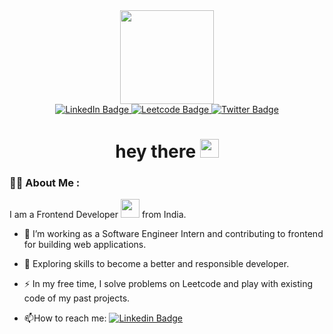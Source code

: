<div id="header" align="center">
  <img src="https://media.giphy.com/media/v1.Y2lkPTc5MGI3NjExYjdkNTQ2Mzc2NWI5NTdiYjcxOTAzM2I4NDAyMjI3YTBjZGJjMjVkMSZlcD12MV9pbnRlcm5hbF9naWZzX2dpZklkJmN0PXM/kJV3yFjaVYtlP0CMOR/giphy.gif" width="150"/>
  <div id="badges">
    <a href="https://www.linkedin.com/in/mrigakshi-roy-choudhury/">
      <img src="https://img.shields.io/badge/LinkedIn-blue?style=for-the-badge&logo=linkedin&logoColor=white" alt="LinkedIn Badge"/>
    </a>
    <a href="https://leetcode.com/Mrigakshi_rc/">
      <img src="https://img.shields.io/badge/Leetcode-yellow?style=for-the-badge&logo=leetcode&logoColor=white" alt="Leetcode Badge"/>
    </a>
    <a href="https://twitter.com/mrigakshi_rc">
      <img src="https://img.shields.io/badge/Twitter-blue?style=for-the-badge&logo=twitter&logoColor=white" alt="Twitter Badge"/>
    </a>
  </div>
  <h1>
    hey there
    <img src="https://media.giphy.com/media/hvRJCLFzcasrR4ia7z/giphy.gif" width="30px"/>
  </h1>
</div>

### :woman_technologist: About Me :
I am a Frontend Developer <img src="https://media.giphy.com/media/WUlplcMpOCEmTGBtBW/giphy.gif" width="30"> from India.
- :telescope: I’m working as a Software Engineer Intern and contributing to frontend for building web applications.

- :seedling: Exploring skills to become a better and responsible developer.

- :zap: In my free time, I solve problems on Leetcode and play with existing code of my past projects.

- :mailbox:How to reach me: [![Linkedin Badge](https://img.shields.io/badge/-kakbar-blue?style=flat&logo=Linkedin&logoColor=white)](https://www.linkedin.com/in/mrigakshi-roy-choudhury/)

<!--
**Mrigakshi-RC/Mrigakshi-RC** is a ✨ _special_ ✨ repository because its `README.md` (this file) appears on your GitHub profile.

Here are some ideas to get you started:

- 🔭 I’m currently working on ...
- 🌱 I’m currently learning ...
- 👯 I’m looking to collaborate on ...
- 🤔 I’m looking for help with ...
- 💬 Ask me about ...
- 📫 How to reach me: ...
- 😄 Pronouns: ...
- ⚡ Fun fact: ...
-->
